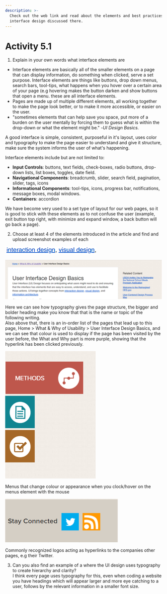 ```yaml
---
description: >-
  Check out the web link and read about the elements and best practices for
  interface design discussed there.
---
```


# Activity 5.1

1. Explain in your own words what interface elements are

* Interface elements are basically all of the smaller elements on a page that can display information, do something when clicked, serve a set purpose. Interface elements are things like buttons, drop down menus, search bars, tool-tips, what happens when you hover over a certain area of your page \(e.g hovering makes the button darken and show buttons that open a menu. these are all interface elements.
* Pages are made up of multiple different elements, all working together to make the page look better, or to make it more accessible, or easier on the user.
* "sometimes elements that can help save you space, put more of a burden on the user mentally by forcing them to guess what is within the drop-down or what the element might be." -_UI Design Basics._

A good interface is simple, consistent, purposeful in it's layout, uses color and typography to make the page easier to understand and give it structure, make sure the system informs the user of what's happening.

Interface elements include but are not limited to:

* **Input Controls**: buttons, text fields, check-boxes, radio buttons, drop-down lists, list boxes, toggles, date field.
* **Navigational Components**: breadcrumb, slider, search field, pagination, slider, tags, icons
* **Informational Components**: tool-tips, icons, progress bar, notifications, message boxes, modal windows.
* **Containers**: accordion

We have become very used to a set type of layout for our web pages, so it is good to stick with these elements as to not confuse the user \(example, exit button top right, with minimize and expand window, a back button will go back a page\).



2. Choose at least 4 of the elements introduced in the article and find and upload screenshot examples of each

![Hyperlinks, used to link to another page simply by clicking](.gitbook/assets/hyperlink.png)

![](.gitbook/assets/multiple-elements.png)

Here we can see how typography gives the page structure, the bigger and bolder heading make you know that that is the name or topic of the following writing.   
Also above that, there is an in-order list of the pages that lead up to this page, Home &gt; What & Why of Usability &gt; User Interface Design Basics, and we can see that colour is used to display if the page has been visited by the user before, the What and Why part is more purple, showing that the hyperlink has been clicked previously.

![](.gitbook/assets/hover-menu-change.png)

Menus that change colour or appearance when you clock/hover on the menus element with the mouse

![](.gitbook/assets/identifiable-logos.png)

Commonly recognized logos acting as hyperlinks to the companies other pages, e.g their Twitter.  


3. Can you also find an example of a where the UI design uses typography to create hierarchy and clarity?  
I think every page uses typography for this, even when coding a website you have headings which will appear larger and more eye catching to a user, follows by the relevant information in a smaller font size.














